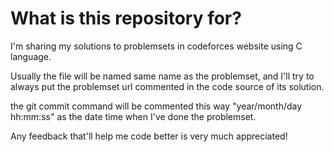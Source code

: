 # What is this repository for?

I'm sharing my solutions to problemsets in codeforces website using C language.

Usually the file will be named same name as the problemset, and I'll try to always put the problemset url commented in the code source of its solution.

the git commit command will be commented this way "year/month/day hh:mm:ss" as the date time when I've done the problemset.

Any feedback that'll help me code better is very much appreciated!
